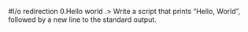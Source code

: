#I/o redirection
0.Hello world .> Write a script that prints “Hello, World”, followed by a new line to the standard output.

